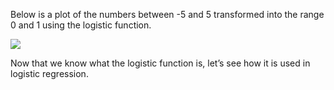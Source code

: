 Below is a plot of the numbers between -5 and 5 transformed into the range 0 and 1 using the logistic function.

![](https://github.com/fenago/katacoda-scenarios/raw/master/master-machine-learning-algorithms/master-machine-learning-algorithms-04/steps/4/1.JPG)

Now that we know what the logistic function is, let’s see how it is used in logistic regression.
